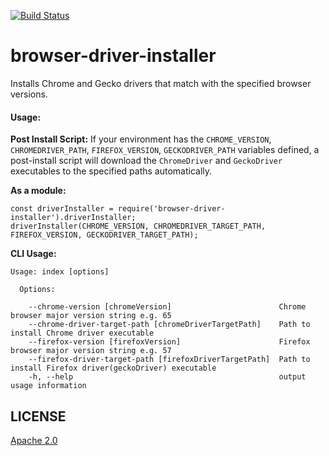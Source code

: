 [![Build Status](https://travis-ci.org/unscrambl/browser-driver-installer.svg?branch=master)](https://travis-ci.org/unscrambl/browser-driver-installer)

# browser-driver-installer
Installs Chrome and Gecko drivers that match with the specified browser versions.

#### Usage:

**Post Install Script:** If your environment has the `CHROME_VERSION`, `CHROMEDRIVER_PATH`, `FIREFOX_VERSION`, `GECKODRIVER_PATH` variables defined, a post-install script will download the `ChromeDriver` and `GeckoDriver` executables to the specified paths automatically. 


**As a module:**
```
const driverInstaller = require('browser-driver-installer').driverInstaller;
driverInstaller(CHROME_VERSION, CHROMEDRIVER_TARGET_PATH, FIREFOX_VERSION, GECKODRIVER_TARGET_PATH);
```


**CLI Usage:**

````
Usage: index [options]

  Options:

    --chrome-version [chromeVersion]                        Chrome browser major version string e.g. 65
    --chrome-driver-target-path [chromeDriverTargetPath]    Path to install Chrome driver executable
    --firefox-version [firefoxVersion]                      Firefox browser major version string e.g. 57
    --firefox-driver-target-path [firefoxDriverTargetPath]  Path to install Firefox driver(geckoDriver) executable
    -h, --help                                              output usage information
````

## LICENSE
[Apache 2.0](https://github.com/unscrambl/browser-driver-installer/blob/master/LICENSE)